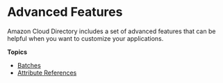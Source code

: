 # Advanced Features<a name="cd_advanced"></a>

Amazon Cloud Directory includes a set of advanced features that can be helpful when you want to customize your applications\.

**Topics**
+ [Batches](batches.md)
+ [Attribute References](attributereferences.md)